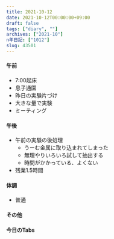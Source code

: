 ```yaml
---
title: 2021-10-12
date: 2021-10-12T00:00:00+09:00
draft: false
tags: ["diary", ""]
archives: ["2021-10"]
n年日記: ["1012"]
slug: 43501
---
```

#### 午前
- 7:00起床
- 息子通園
- 昨日の実験片づけ
- 大きな量で実験
- ミーティング
#### 午後
- 午前の実験の後処理
  - うーむ金属に取り込まれてしまった
  - 無理やりいろいろ試して抽出する
  - 時間がかかっている、よくない
- 残業1.5時間
#### 体調
- 普通
#### その他
#### 今日のTabs